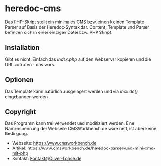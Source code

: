 # heredoc-cms #

Das PHP-Skript stellt ein minimales CMS bzw. einen kleinen Template-Parser auf Basis der Heredoc-Syntax dar. Content, Template und Parser befinden sich in einer einzigen Datei bzw. PHP Skript.

## Installation ##

Gibt es nicht. Einfach das *index.php* auf den Webserver kopieren und die URL aufrufen - das wars.

## Optionen ##

Das Template kann natürlich ausgelagert werden und via *include()* eingebunden werden.

## Copyright ##

Das Programm kann frei verwendet und modifiziert werden. Eine Namensnennung der Webseite CMSWorkbench.de wäre nett, ist aber keine Bedingung.

- Webseite: https://www.cmsworkbench.de
- Artikel: https://www.cmsworkbench.de/heredoc-parser-und-mini-cms-mit-php
- Kontakt: Kontakt@Oliver-Lohse.de
